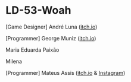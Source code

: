 # LD-53-Woah

[Game Designer] André Luna ([itch.io](https://aggl.itch.io/))

[Programmer] George Muniz ([itch.io](https://kalasmus.itch.io))

Maria Eduarda Paixão

Milena

[Programmer] Mateus Assis ([itch.io](https://mateuzoassis.itch.io) & [Instagram](https://www.instagram.com/mateuzoassis/))


